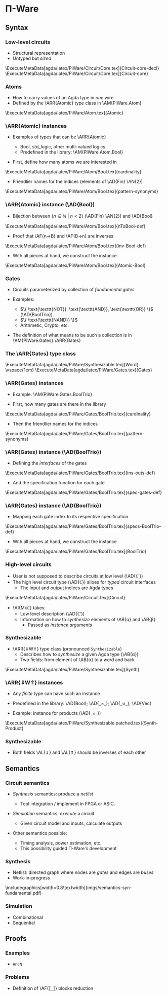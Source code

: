 Π-Ware
======

Syntax
------

### Low-level circuits ###

  * Structural representation
  * Untyped but _sized_

\ExecuteMetaData[agda/latex/PiWare/Circuit/Core.tex]{Circuit-core-decl}
\ExecuteMetaData[agda/latex/PiWare/Circuit/Core.tex]{Circuit-core}

### Atoms ###

  * How to carry values of an Agda type in _one_ wire
  * Defined by the \ARR{Atomic} type class in \AM{PiWare.Atom}

\ExecuteMetaData[agda/latex/PiWare/Atom.tex]{Atomic}

### \ARR{Atomic} instances ###

  * Examples of types that can be \ARR{Atomic}
      + Bool, std_logic, other multi-valued logics
      + Predefined in the library: \AM{PiWare.Atom.Bool}

  * First, define how many atoms we are interested in

\ExecuteMetaData[agda/latex/PiWare/Atom/Bool.tex]{cardinality}

  * Friendlier names for the indices (elements of \AD{Fin} \AN{2})

\ExecuteMetaData[agda/latex/PiWare/Atom/Bool.tex]{pattern-synonyms}

### \ARR{Atomic} instance (\AD{Bool}) ###

  * Bijection between $\{ n ∈ ℕ ~|~ n < 2 \}$ (\AD{Fin} \AN{2}) and \AD{Bool}

\ExecuteMetaData[agda/latex/PiWare/Atom/Bool.tex]{nToBool-def}

  * Proof that \AF{n→B} and \AF{B→n} are inverses

\ExecuteMetaData[agda/latex/PiWare/Atom/Bool.tex]{inv-Bool-def}

  * With all pieces at hand, we construct the instance

\ExecuteMetaData[agda/latex/PiWare/Atom/Bool.tex]{Atomic-Bool}

### Gates ###

  * Circuits parameterized by collection of _fundamental gates_

  * Examples:
      + $\{ \text{\texttt{NOT}}, \text{\texttt{AND}}, \text{\texttt{OR}} \}$ (\AD{BoolTrio})
      + $\{ \text{\texttt{NAND}} \}$
      + Arithmetic, Crypto, etc.

  * The definition of what means to be such a collection is in \AM{PiWare.Gates}.\ARR{Gates}

### The \ARR{Gates} type class ###

\ExecuteMetaData[agda/latex/PiWare/Synthesizable.tex]{Word}
\vspace{1em}
\ExecuteMetaData[agda/latex/PiWare/Gates.tex]{Gates}

### \ARR{Gates} instances ###

  * Example: \AM{PiWare.Gates.BoolTrio}

  * First, how many gates are there in the library

\ExecuteMetaData[agda/latex/PiWare/Gates/BoolTrio.tex]{cardinality}

  * Then the friendlier names for the indices

\ExecuteMetaData[agda/latex/PiWare/Gates/BoolTrio.tex]{pattern-synonyms}

### \ARR{Gates} instance (\AD{BoolTrio}) ###

  * Defining the _interfaces_ of the gates

\ExecuteMetaData[agda/latex/PiWare/Gates/BoolTrio.tex]{ins-outs-def}

  * And the specification function for each gate

\ExecuteMetaData[agda/latex/PiWare/Gates/BoolTrio.tex]{spec-gates-def}

### \ARR{Gates} instance (\AD{BoolTrio}) ###

  * Mapping each gate index to its respective specification

\ExecuteMetaData[agda/latex/PiWare/Gates/BoolTrio.tex]{specs-BoolTrio-def}

  * With all pieces at hand, we construct the instance

\ExecuteMetaData[agda/latex/PiWare/Gates/BoolTrio.tex]{BoolTrio}

### High-level circuits ###

  * User is not supposed to describe circuits at low level (\AD{ℂ′})
  * The high level circuit type (\AD{ℂ}) alloes for _typed_ circuit interfaces
      + The input and output indices are Agda types

\ExecuteMetaData[agda/latex/PiWare/Circuit.tex]{Circuit}

  * \AI{Mkℂ} takes:
      + Low level description (\AD{ℂ′})
      + Information on how to _synthesize_ elements of \AB{α} and \AB{β}
          - Passed as _instance arguments_

### Synthesizable ###

  * \ARR{⇓W⇑} type class (pronounced `Synthesizable`)
      + Describes how to _synthesize_ a given Agda type (\AB{α})
      + Two fields: from element of \AB{α} to a _word_ and back

\ExecuteMetaData[agda/latex/PiWare/Synthesizable.tex]{Synth}

### \ARR{⇓W⇑} instances ###

  * Any _finite_ type can have such an instance
  * Predefined in the library: \AD{Bool}; \AD{\_×\_}; \AD{\_⊎\_}; \AD{Vec}

  * Example: instance for products (\AD{\_×\_})

\ExecuteMetaData[agda/latex/PiWare/Synthesizable.patched.tex]{Synth-Product}

### Synthesizable ###

  * Both fields \AL{⇓} and \AL{⇑} should be inverses of each other


Semantics
---------

### Circuit semantics ###

  * _Synthesis_ semantics: produce a _netlist_
      + Tool integration / implement in FPGA or ASIC.

  * _Simulation_ semantics: _execute_ a circuit
      + Given circuit model and inputs, calculate outputs

  * Other semantics possible:
      + Timing analysis, power estimation, etc.
      + This possibility guided Π-Ware's development

### Synthesis ###

  * Netlist: directed graph where nodes are _gates_ and edges are _buses_
  * Work-in-progress

\includegraphics[width=0.8\textwidth]{imgs/semantics-syn-fundamental.pdf}

### Simulation ###

  * Combinational
  * Sequential


Proofs
------

### Examples ###

  * `AndN`

### Problems ###

  * Definition of \AF{⟦\_⟧} blocks reduction

